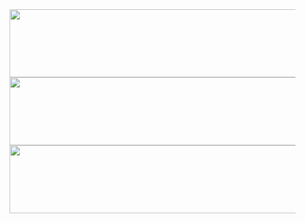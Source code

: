 <a href="https://github.com/devxb/gitanimals">
  <img src="https://render.gitanimals.org/lines/{kyn1013}?pet-id=1" width="1000" height="120"/>
  <img
    src="https://render.gitanimals.org/lines/kyn1013?pet-id=657095332082603692"
    width="600"
    height="120"
  />
  <img
    src="https://render.gitanimals.org/lines/kyn1013?pet-id=657095332082603691"
    width="600"
    height="120"
  />  
</a>
